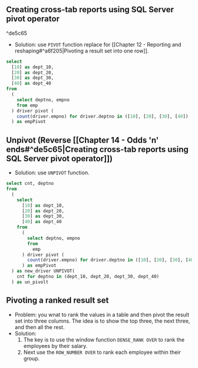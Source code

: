 ## Creating cross-tab reports using SQL Server pivot operator
^de5c65
- Solution: use `PIVOT` function replace for [[Chapter 12 - Reporting and reshaping#^a6f205|Pivoting a result set into one row]].
```sql
select 
  [10] as dept_10, 
  [20] as dept_20, 
  [30] as dept_30, 
  [40] as dept_40 
from 
  (
    select deptno, empno 
    from emp
  ) driver pivot (
    count(driver.empno) for driver.deptno in ([10], [20], [30], [40])
  ) as empPivot
```
## Unpivot (Reverse [[Chapter 14 - Odds 'n' ends#^de5c65|Creating cross-tab reports using SQL Server pivot operator]])
- Solution: use `UNPIVOT` function.
```sql
select cnt, deptno 
from 
  (
    select 
      [10] as dept_10, 
      [20] as dept_20, 
      [30] as dept_30, 
      [40] as dept_40 
    from 
      (
        select deptno, empno 
        from 
          emp
      ) driver pivot (
        count(driver.empno) for driver.deptno in ([10], [20], [30], [40])
      ) as empPivot
  ) as new_driver UNPIVOT(
    cnt for deptno in (dept_10, dept_20, dept_30, dept_40)
  ) as un_pivolt
```
## Pivoting a ranked result set
- Problem: you wnat to rank the values in a table and then pivot the result set into three columns. The idea is to show the top three, the next three, and then all the rest.
- Solution: 
	1. The key is to use the window function `DENSE_RANK OVER` to rank the employees by their salary.
	2. Next use the `ROW_NUMBER OVER` to rank each employee within their group.